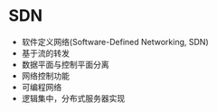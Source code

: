 # SDN

- 软件定义网络(Software-Defined Networking, SDN)
- 基于流的转发
- 数据平面与控制平面分离
- 网络控制功能
- 可编程网络
- 逻辑集中，分布式服务器实现
